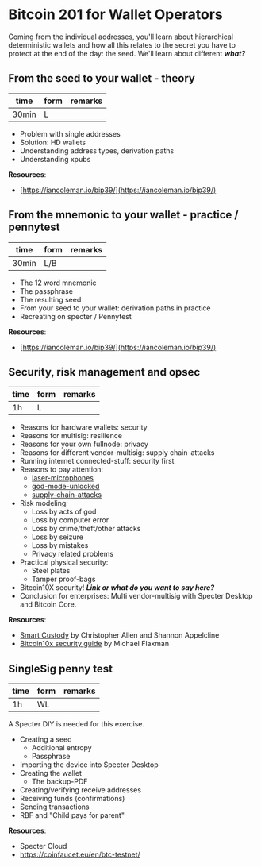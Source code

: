 # Bitcoin 201 for Wallet Operators

Coming from the individual addresses, you'll learn about hierarchical deterministic wallets and how all this relates to the secret you have to protect at the end of the day: the seed.
We'll learn about different ***what?***

## From the seed to your wallet - theory
| time   | form    | remarks |
|--------|---------|---------|
| 30min  | L       |         |

* Problem with single addresses
* Solution: HD wallets
* Understanding address types, derivation paths
* Understanding xpubs

__Resources__:

* [https://iancoleman.io/bip39/](https://iancoleman.io/bip39/)

## From the mnemonic to your wallet - practice / pennytest
| time   | form    | remarks |
|--------|---------|---------|
| 30min  | L/B     |         |

* The 12 word mnemonic
* The passphrase
* The resulting seed
* From your seed to your wallet: derivation paths in practice
* Recreating on specter / Pennytest

__Resources__:

* [https://iancoleman.io/bip39/](https://iancoleman.io/bip39/)

## Security, risk management and opsec
| time   | form    | remarks |
|--------|---------|---------|
| 1h     | L       |         |

* Reasons for hardware wallets: security
* Reasons for multisig: resilience
* Reasons for your own fullnode: privacy
* Reasons for different vendor-multisig: supply chain-attacks
* Running internet connected-stuff: security first
* Reasons to pay attention:
    * [laser-microphones](https://en.wikipedia.org/wiki/Laser_microphone)
    * [god-mode-unlocked](https://www.youtube.com/watch?v=_eSAF_qT_FY)
    * [supply-chain-attacks](https://en.wikipedia.org/wiki/Supply_chain_attack)
* Risk modeling:
    * Loss by acts of god
    * Loss by computer error
    * Loss by crime/theft/other attacks
    * Loss by seizure
    * Loss by mistakes
    * Privacy related problems
* Practical physical security:
    * Steel plates 
    * Tamper proof-bags
* Bitcoin10X security! ***Link or what do you want to say here?***
* Conclusion for enterprises: Multi vendor-multisig with Specter Desktop and Bitcoin Core.

__Resources__:

* [Smart Custody](http://bit.ly/SmartCustodyBookV101) by Christopher Allen and Shannon Appelcline
* [Bitcoin10x security guide](https://btcguide.github.io/) by Michael Flaxman

## SingleSig penny test
| time   | form    | remarks |
|--------|---------|---------|
| 1h     | WL      |         |

A Specter DIY is needed for this exercise.

* Creating a seed
  * Additional entropy
  * Passphrase
* Importing the device into Specter Desktop
* Creating the wallet
  * The backup-PDF
* Creating/verifying receive addresses
* Receiving funds (confirmations)
* Sending transactions 
* RBF and "Child pays for parent"

__Resources__:

* Specter Cloud
* https://coinfaucet.eu/en/btc-testnet/